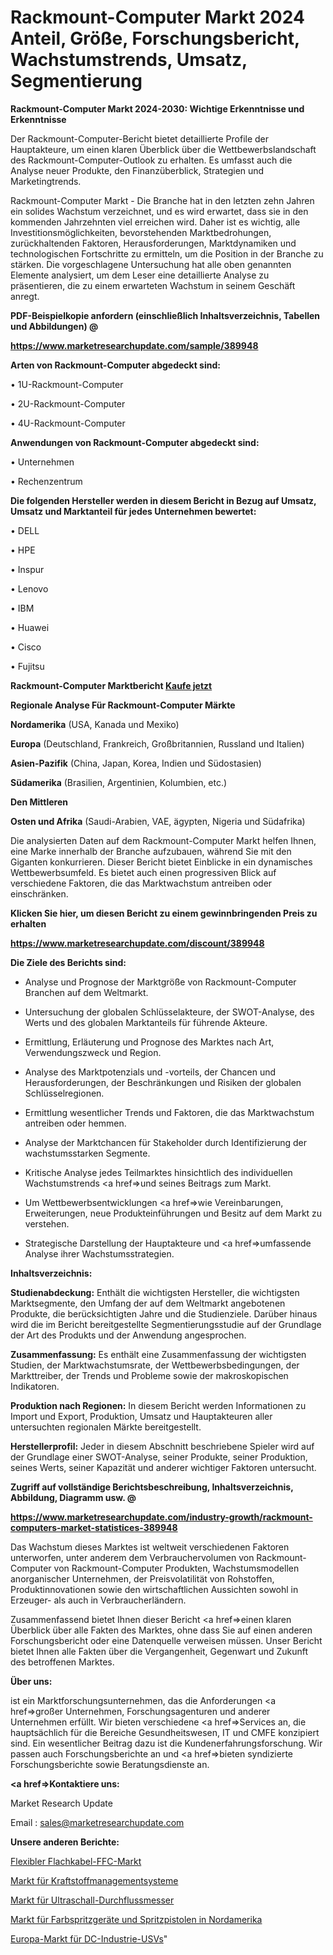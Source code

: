 # Rackmount-Computer Markt 2024 Anteil, Größe, Forschungsbericht, Wachstumstrends, Umsatz, Segmentierung

<strong>Rackmount-Computer Markt 2024-2030: Wichtige Erkenntnisse und Erkenntnisse</strong>

Der Rackmount-Computer-Bericht bietet detaillierte Profile der Hauptakteure, um einen klaren Überblick über die Wettbewerbslandschaft des Rackmount-Computer-Outlook zu erhalten. Es umfasst auch die Analyse neuer Produkte, den Finanzüberblick, Strategien und Marketingtrends.

Rackmount-Computer Markt - Die Branche hat in den letzten zehn Jahren ein solides Wachstum verzeichnet, und es wird erwartet, dass sie in den kommenden Jahrzehnten viel erreichen wird. Daher ist es wichtig, alle Investitionsmöglichkeiten, bevorstehenden Marktbedrohungen, zurückhaltenden Faktoren, Herausforderungen, Marktdynamiken und technologischen Fortschritte zu ermitteln, um die Position in der Branche zu stärken. Die vorgeschlagene Untersuchung hat alle oben genannten Elemente analysiert, um dem Leser eine detaillierte Analyse zu präsentieren, die zu einem erwarteten Wachstum in seinem Geschäft anregt.



<strong><b>PDF-Beispielkopie anfordern (einschließlich Inhaltsverzeichnis, Tabellen und Abbildungen) @ </b></strong>

<strong><a href=https://www.marketresearchupdate.com/sample/389948>

<strong>https://www.marketresearchupdate.com/sample/389948</u></a></strong></strong>



<strong>Arten von Rackmount-Computer abgedeckt sind:</strong>

• 1U-Rackmount-Computer

• 2U-Rackmount-Computer

• 4U-Rackmount-Computer



<strong>Anwendungen von Rackmount-Computer abgedeckt sind:</strong>

• Unternehmen

• Rechenzentrum



<strong>Die folgenden Hersteller werden in diesem Bericht in Bezug auf Umsatz, Umsatz und Marktanteil für jedes Unternehmen bewertet:</strong>

• DELL

• HPE

• Inspur

• Lenovo

• IBM

• Huawei

• Cisco

• Fujitsu



<strong>Rackmount-Computer Marktbericht <a href=https://www.marketresearchupdate.com/buynow/389948>Kaufe jetzt</a></strong>



<strong>Regionale Analyse Für Rackmount-Computer Märkte</strong>



<strong>Nordamerika</strong> (USA, Kanada und Mexiko)



<strong>Europa</strong> (Deutschland, Frankreich, Großbritannien, Russland und Italien)



<strong>Asien-Pazifik</strong> (China, Japan, Korea, Indien und Südostasien)



<strong>Südamerika</strong> (Brasilien, Argentinien, Kolumbien, etc.)



<strong>Den Mittleren</strong> 

<strong>Osten und Afrika</strong> (Saudi-Arabien, VAE, ägypten, Nigeria und Südafrika)

Die analysierten Daten auf dem Rackmount-Computer Markt helfen Ihnen, eine Marke innerhalb der Branche aufzubauen, während Sie mit den Giganten konkurrieren. Dieser Bericht bietet Einblicke in ein dynamisches Wettbewerbsumfeld. Es bietet auch einen progressiven Blick auf verschiedene Faktoren, die das Marktwachstum antreiben oder einschränken.



<strong>Klicken Sie hier, um diesen Bericht zu einem gewinnbringenden Preis zu erhalten
</strong>

<strong><a href=https://www.marketresearchupdate.com/discount/389948>https://www.marketresearchupdate.com/discount/389948</b></u></strong></a>



<strong>Die Ziele des Berichts sind:</strong>

- Analyse und Prognose der Marktgröße von Rackmount-Computer Branchen auf dem Weltmarkt.

- Untersuchung der globalen Schlüsselakteure, der SWOT-Analyse, des Werts und des globalen Marktanteils für führende Akteure.

- Ermittlung, Erläuterung und Prognose des Marktes nach Art, Verwendungszweck und Region.

- Analyse des Marktpotenzials und -vorteils, der Chancen und Herausforderungen, der Beschränkungen und Risiken der globalen Schlüsselregionen.

- Ermittlung wesentlicher Trends und Faktoren, die das Marktwachstum antreiben oder hemmen.

- Analyse der Marktchancen für Stakeholder durch Identifizierung der wachstumsstarken Segmente.

- Kritische Analyse jedes Teilmarktes hinsichtlich des individuellen Wachstumstrends <a href=>und</a> seines Beitrags zum Markt.

- Um Wettbewerbsentwicklungen <a href=>wie</a> Vereinbarungen, Erweiterungen, neue Produkteinführungen und Besitz auf dem Markt zu verstehen.

- Strategische Darstellung der Hauptakteure und <a href=>umfas</a>sende Analyse ihrer Wachstumsstrategien.



<strong>Inhaltsverzeichnis:</strong>



<strong>Studienabdeckung:</strong> Enthält die wichtigsten Hersteller, die wichtigsten Marktsegmente, den Umfang der auf dem Weltmarkt angebotenen Produkte, die berücksichtigten Jahre und die Studienziele. Darüber hinaus wird die im Bericht bereitgestellte Segmentierungsstudie auf der Grundlage der Art des Produkts und der Anwendung angesprochen.



<strong>Zusammenfassung:</strong> Es enthält eine Zusammenfassung der wichtigsten Studien, der Marktwachstumsrate, der Wettbewerbsbedingungen, der Markttreiber, der Trends und Probleme sowie der makroskopischen Indikatoren.



<strong>Produktion nach Regionen:</strong> In diesem Bericht werden Informationen zu Import und Export, Produktion, Umsatz und Hauptakteuren aller untersuchten regionalen Märkte bereitgestellt.



<strong>Herstellerprofil:</strong> Jeder in diesem Abschnitt beschriebene Spieler wird auf der Grundlage einer SWOT-Analyse, seiner Produkte, seiner Produktion, seines Werts, seiner Kapazität und anderer wichtiger Faktoren untersucht.



<strong><b>Zugriff auf vollständige Berichtsbeschreibung, Inhaltsverzeichnis, Abbildung, Diagramm usw. @ </b></strong>

<strong><a href=https://www.marketresearchupdate.com/industry-growth/rackmount-computers-market-statistices-389948>https://www.marketresearchupdate.com/industry-growth/rackmount-computers-market-statistices-389948</a></strong>

Das Wachstum dieses Marktes ist weltweit verschiedenen Faktoren unterworfen, unter anderem dem Verbrauchervolumen von Rackmount-Computer von Rackmount-Computer Produkten, Wachstumsmodellen anorganischer Unternehmen, der Preisvolatilität von Rohstoffen, Produktinnovationen sowie den wirtschaftlichen Aussichten sowohl in Erzeuger- als auch in Verbraucherländern.

Zusammenfassend bietet Ihnen dieser Bericht <a href=>einen</a> klaren Überblick über alle Fakten des Marktes, ohne dass Sie auf einen anderen Forschungsbericht oder eine Datenquelle verweisen müssen. Unser Bericht bietet Ihnen alle Fakten über die Vergangenheit, Gegenwart und Zukunft des betroffenen Marktes.



<strong>Über uns:</strong>

 ist ein Marktforschungsunternehmen, das die Anforderungen <a href=>großer</a> Unternehmen, Forschungsagenturen und anderer Unternehmen erfüllt. Wir bieten verschiedene <a href=>Services</a> an, die hauptsächlich für die Bereiche Gesundheitswesen, IT und CMFE konzipiert sind. Ein wesentlicher Beitrag dazu ist die Kundenerfahrungsforschung. Wir passen auch Forschungsberichte an und <a href=>bieten</a> syndizierte Forschungsberichte sowie Beratungsdienste an.



<strong><a href=>Kontaktiere uns:</a></strong>

Market Research Update

Email : sales@marketresearchupdate.com



<strong>Unsere anderen Berichte:</strong>

<a href=https://www.linkedin.com/pulse/flexible-flat-cable-ffc-market-has-huge-growth-industry>Flexibler Flachkabel-FFC-Markt</a>

<a href=https://www.linkedin.com/pulse/fuel-management-systems-market-2023-remarking-enormous>Markt für Kraftstoffmanagementsysteme</a>

<a href=https://www.linkedin.com/pulse/ultrasonic-flowmeter-market-2023-remarking-enormous>Markt für Ultraschall-Durchflussmesser</a>

<a href=https://www.linkedin.com/pulse/north-america-paint-sprayers-spray-guns-market>Markt für Farbspritzgeräte und Spritzpistolen in Nordamerika</a>

<a href=https://www.linkedin.com/pulse/europe-dc-industrial-ups-market-2023-2030-new-study-report>Europa-Markt für DC-Industrie-USVs</a>"

